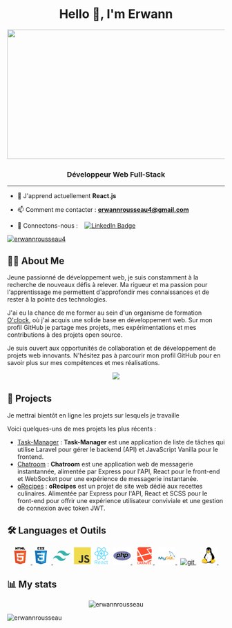 <h1 align="center">Hello 👋, I'm Erwann</h1>

<div align="center">
  <img src="https://media.giphy.com/media/dWesBcTLavkZuG35MI/giphy.gif" width="600" height="300"/>
</div>

<h3 align="center">Développeur Web Full-Stack</h3>

---

- 🌱 J'apprend actuellement **React.js**

- 📫 Comment me contacter : **<erwannrousseau4@gmail.com>**

- 🤝 Connectons-nous : &nbsp;&nbsp; <a href="https://www.linkedin.com/in/ErwannRousseauWebDev"><img src="https://img.shields.io/badge/LinkedIn-blue?style=for-the-badge&logo=linkedin&logoColor=white" alt="LinkedIn Badge"/></a>

<p align="left"> <a href="https://twitter.com/erwannrousseau4" target="blank"><img src="https://img.shields.io/twitter/follow/erwannrousseau4?logo=twitter&style=for-the-badge" alt="erwannrousseau4" /></a></p>

## 👨‍💻 About Me

Jeune passionné de développement web, je suis constamment à la recherche de nouveaux défis à relever. Ma rigueur et ma passion pour l'apprentissage me permettent d'approfondir mes connaissances et de rester à la pointe des technologies.

J'ai eu la chance de me former au sein d'un organisme de formation [O'clock](https://oclock.io/formations/developpeur-web), où j'ai acquis une solide base en développement web. Sur mon profil GitHub je partage mes projets, mes expérimentations et mes contributions à des projets open source.

Je suis ouvert aux opportunités de collaboration et de développement de projets web innovants. N'hésitez pas à parcourir mon profil GitHub pour en savoir plus sur mes compétences et mes réalisations.

<div align="center">
  <img src="https://media.giphy.com/media/M9gbBd9nbDrOTu1Mqx/giphy.gif" width="100"/>
</div>

## 🚀 Projects

Je mettrai bientôt en ligne les projets sur lesquels je travaille

Voici quelques-uns de mes projets les plus récents :

- [Task-Manager](https://github.com/ErwannRousseau/Task-Manager) : **Task-Manager** est une application de liste de tâches qui utilise Laravel pour gérer le backend (API) et JavaScript Vanilla pour le frontend.
- [Chatroom](https://github.com/ErwannRousseau/Chatroom) : **Chatroom** est une application web de messagerie instantannée, alimentée par Express pour l'API, React pour le front-end et WebSocket pour une expérience de messagerie instantanée.
- [oRecipes](https://github.com/ErwannRousseau/oRecipes) : **oRecipes** est un projet de site web dédié aux recettes culinaires. Alimentée par Express pour l'API, React et SCSS pour le front-end pour offrir une expérience utilisateur conviviale et une gestion de connexion avec token JWT.

<!--
- [Nom du projet 2](lien_vers_projet_2) : Une brève description du projet.
- [Nom du projet 3](lien_vers_projet_3) : Une brève description du projet. -->

## 🛠️ Languages et Outils

<div align="center"><a href="https://developer.mozilla.org/fr/docs/Web/HTML" target="_blank" rel="noreferrer"> <img src="https://raw.githubusercontent.com/devicons/devicon/master/icons/html5/html5-original-wordmark.svg" alt="html5" width="40" height="40"/></a>&nbsp;<a href="https://developer.mozilla.org/fr/docs/Web/CSS" target="_blank" rel="noreferrer"> <img src="https://raw.githubusercontent.com/devicons/devicon/master/icons/css3/css3-original-wordmark.svg" alt="css3" width="40" height="40"/></a>&nbsp;<a href="https://tailwindcss.com" target="_blank" rel="noreferrer"> <svg alt="tailwind" width="40" height="40"xmlns="http://www.w3.org/2000/svg" viewBox="0 0 128 128"><path d="M64.004 25.602c-17.067 0-27.73 8.53-32 25.597 6.398-8.531 13.867-11.73 22.398-9.597 4.871 1.214 8.352 4.746 12.207 8.66C72.883 56.629 80.145 64 96.004 64c17.066 0 27.73-8.531 32-25.602-6.399 8.536-13.867 11.735-22.399 9.602-4.87-1.215-8.347-4.746-12.207-8.66-6.27-6.367-13.53-13.738-29.394-13.738zM32.004 64c-17.066 0-27.73 8.531-32 25.602C6.402 81.066 13.87 77.867 22.402 80c4.871 1.215 8.352 4.746 12.207 8.66 6.274 6.367 13.536 13.738 29.395 13.738 17.066 0 27.73-8.53 32-25.597-6.399 8.531-13.867 11.73-22.399 9.597-4.87-1.214-8.347-4.746-12.207-8.66C55.128 71.371 47.868 64 32.004 64zm0 0" fill="#38b2ac"/></svg></a>&nbsp;
<a href="https://developer.mozilla.org/fr/docs/Web/JavaScript" target="_blank" rel="noreferrer"> <img src="https://raw.githubusercontent.com/devicons/devicon/master/icons/javascript/javascript-original.svg" alt="javascript" width="40" height="40"/></a>&nbsp;<a href="https://reactjs.org/" target="_blank" rel="noreferrer"><img src="https://raw.githubusercontent.com/devicons/devicon/master/icons/react/react-original-wordmark.svg" alt="react" width="40" height="40"/></a>&nbsp;
<a href="https://www.php.net" target="_blank" rel="noreferrer"> <img src="https://raw.githubusercontent.com/devicons/devicon/master/icons/php/php-original.svg" alt="php" width="40" height="40"/> </a>&nbsp;
<a href="https://laravel.com/" target="_blank" rel="noreferrer"> <img src="https://raw.githubusercontent.com/devicons/devicon/master/icons/laravel/laravel-plain-wordmark.svg" alt="laravel" width="40" height="40"/> </a>&nbsp;
<a href="https://www.mysql.com/" target="_blank" rel="noreferrer"> <img src="https://raw.githubusercontent.com/devicons/devicon/master/icons/mysql/mysql-original-wordmark.svg" alt="mysql" width="40" height="40"/> </a>&nbsp;
<a href="https://git-scm.com/" target="_blank" rel="noreferrer"><img src="https://www.vectorlogo.zone/logos/git-scm/git-scm-icon.svg" alt="git" width="40" height="40"/> </a>&nbsp;
<a href="https://www.linux.org/" target="_blank" rel="noreferrer"> <img src="https://raw.githubusercontent.com/devicons/devicon/master/icons/linux/linux-original.svg" alt="linux" width="40" height="40"/> </a>&nbsp;</div>

## 📊 My stats

<p align="center"><img src="https://github-readme-streak-stats.herokuapp.com/?user=erwannrousseau&" alt="erwannrousseau" /></p>

<p align="left"> <img src="https://komarev.com/ghpvc/?username=erwannrousseau&label=Profile%20views&color=0e75b6&style=flat" alt="erwannrousseau" /></p>
